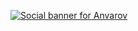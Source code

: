 <a href="https://anvarovm.vercel.app"><img alt="Social banner for Anvarov" src="./asset/header.svg"/></a>

